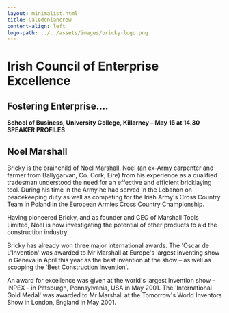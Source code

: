 ```yaml
---
layout: minimalist.html
title: Caledoniancrow
content-align: left
logo-path: ../../assets/images/bricky-logo.png
---
```

# Irish Council of Enterprise Excellence

## Fostering Enterprise....
**School of Business, University College, Killarney – May 15 at 14.30**
**SPEAKER PROFILES**

## Noel Marshall

Bricky is the brainchild of Noel Marshall. Noel (an ex-Army carpenter and farmer from Ballygarvan, Co. Cork, Eire) from his experience as a qualified tradesman understood the need for an effective and efficient bricklaying tool. During his time in the Army he had served in the Lebanon on peacekeeping duty as well as competing for the Irish Army's Cross Country Team in Poland in the European Armies Cross Country Championship.

Having pioneered Bricky, and as founder and CEO of Marshall Tools Limited, Noel is now investigating the potential of other products to aid the construction industry.

Bricky has already won three major international awards. The 'Oscar de L'Invention' was awarded to Mr Marshall at Europe's largest inventing show in Geneva in April this year as the best invention at the show – as well as scooping the 'Best Construction Invention'.

An award for excellence was given at the world's largest invention show – INPEX – in Pittsburgh, Pennsylvania, USA in May 2001\. The 'International Gold Medal' was awarded to Mr Marshall at the Tomorrow's World Inventors Show in London, England in May 2001.

